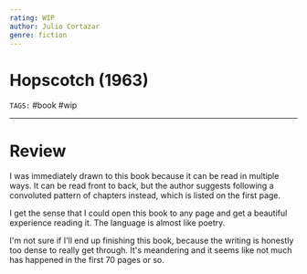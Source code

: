 ```yaml
---
rating: WIP
author: Julio Cortazar
genre: fiction
---
```

# Hopscotch (1963)
`TAGS:` #book #wip 

---
# Review
I was immediately drawn to this book because it can be read in multiple ways. It can be read front to back, but the author suggests following a convoluted pattern of chapters instead, which is listed on the first page. 

I get the sense that I could open this book to any page and get a beautiful experience reading it. The language is almost like poetry. 

I'm not sure if I'll end up finishing this book, because the writing is honestly too dense to really get through. It's meandering and it seems like not much has happened in the first 70 pages or so. 